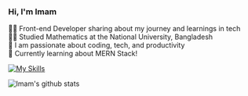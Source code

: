 ﻿
### Hi, I'm Imam

👨‍💻 Front-end Developer sharing about my journey and learnings in tech<br/>
👨‍🎓 Studied Mathematics at the National University, Bangladesh<br/>
🌱 I am passionate about coding, tech, and productivity<br/> 
💭 Currently learning about MERN Stack!<br/>


<!-- GitHub skills from https://github.com/tandpfun/skill-icons -->
[![My Skills](https://skillicons.dev/icons?i=html,css,js,bootstrap,jquery,php,c,wordpress,mysql,vscode,git,ps,xd,figma)](https://skillicons.dev,https://elementor.github.io/elementor-icons/)

<!-- GitHub stats from https://github.com/anuraghazra/github-readme-stats -->
![Imam's github stats](https://github-readme-stats.vercel.app/api?username=imamshaheb&count_private=true&show_icons=true&theme=radical&hide_rank=false)
